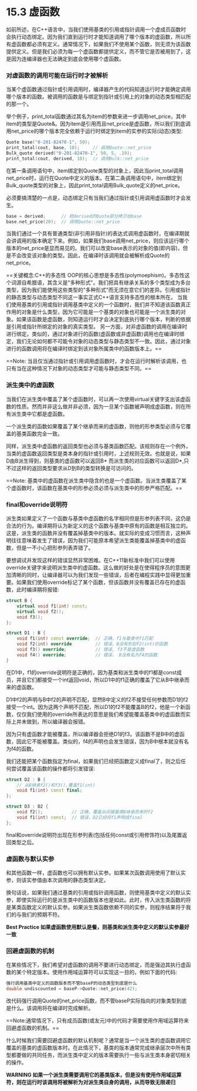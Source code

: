 # 15.3 虚函数
如前所述，在C++语言中，当我们使用基类的引用或指针调用一个虚成员函数时会执行动态绑定。因为我们直到运行时才能知道调用了哪个版本的虚函数，所以所有虚函数都必须有定义。通常情况下，如果我们不使用某个函数，则无须为该函数提供定义。但是我们必须为每一个虚函数都提供定义，而不管它是否被用到了，这是因为连编译器也无法确定到底会使用哪个虚函数。

### 对虚函数的调用可能在运行时才被解析
当某个虚函数通过指针或引用调用时，编译器产生的代码知道运行时才能确定调用哪个版本的函数。被调用的函数是与绑定到指针或引用上的对象的动态类型相匹配的那一个。

举个例子，print_total函数通过其名为item的参数来进一步调用net_price，其中item的类型是Quote&。因为item是引用而且net_price是虚函数，所以我们到底调用net_price的哪个版本完全依赖于运行时绑定到item的实参的实际(动态)类型:

```c++
Quote base("0-201-82470-1", 50);
print_tatal(cout, base, 10);     // 调用Quote::net_price
Bulk_quote derived("0-201-82470-1", 50, 5, .19);
print_total(cout, derived, 10);  // 调用Bulk::net_price
```

在第一条调用语句中，item绑定到Quote类型的对象上，因此当print_total调用net_price时，运行在Quote中定义的版本。在第二条调用语句中，item绑定到Bulk_quote类型的对象上，因此print_total调用Bulk_quote定义的net_price。

必须要搞清楚的一点是，动态绑定只有当我们通过指针或引用调用虚函数时才会发生。

```c++
base = derived;      // 把derived的Quote部分拷贝给base
base.net_price(20);  // 调用Quote::net_price
```

当我们通过一个具有普通类型(非引用非指针)的表达式调用虚函数时，在编译期就会讲调用的版本确定下来。例如，如果我们base调用net_price，则应该运行哪个版本的net_price是显而易见的。我们可以改变base表示的对象的值(即内容)，但是不会改变该对象的类型。因此，在编译时该调用就会被解析成Quote的net_price。

==关键概念:C++的多态性
OOP的核心思想是多态性(polymoephism)。多态性这个词源自希腊语，其含义是"多种形式"。我们把具有继承关系的多个类型成为多台类型，因为我们能使用这些类型的"多种形式"而无须在意它们的差异。引用或指针的静态类型与动态类型不同这一事实正式C++语言支持多态性的根本所在。
当我们使用基类的引用或指针调用基类中定义的一个函数时，我们并不知道该函数真正作用的对象是什么类型，因为它可能是一个基类的对象也可能是一个派生类的对象。如果该函数是虚函数，则知道运行时才会决定到底执行哪个版本，判断的依据是引用或指针所绑定的对象的真实类型。
另一方面，对非虚函数的调用在编译时进行绑定。类似的，通过对象进行的函数(虚函数或非虚函数)调用也在编译时绑定，我们无论如何都不可能令对象的动态类型与静态类型不一致。因此，通过对象进行的函数调用将在编译时绑定到该对象所属类中的函数版本上。==

==Note:
当且仅当通过指针或引用调用虚函数时，才会在运行时解析该调用，也只有当在这种情况下对象的动态类型才可能与静态类型不同。==

### 派生类中的虚函数
当我们在派生类中覆盖了某个虚函数时，可以再一次使用virtual关键字支出该虚函数的性质。然而并非这么做并非必须，因为一旦某个函数被声明成虚函数，则在所有派生类中它都是虚函数。

一个派生类的函数如果覆盖了某个继承而来的虚函数，则他的形参类型必须与它覆盖的基类函数完全一致。

同样，派生类中虚函数的返回类型也必须与基类函数匹配。该规则存在一个例外，当类的虚函数返回类型是类本身的指针或引用时，上述规则无效。也就是说，如果D由B派生得到，则基类的虚函数可以返回B* 而派生类的对应函数可以返回D*,只不过这样的返回类型要求从D到B的类型转换是可访问的。

==Note:
基类中的虚函数在派生类中隐含的也是一个虚函数。当派生类覆盖了某个虚函数时，该函数在基类中的形参必须必须与派生类中的形参严格匹配。==

### final和override说明符
派生类如果定义了一个函数与基类中虚函数的名字相同但是形参列表不同，这仍是合法的行为。编译期将认为新定义的这个函数与基类中原有的函数是相互独立的。这是，派生类的函数并没有覆盖掉基类中的版本。就实际的变成习惯而言，这种声明往往意味着发生了错误，因为我们可能原本希望派生类能覆盖掉基类中的虚函数，但是一不小心把形参列表弄错了。

要想调试并发现这样的错误显然非常困难。在C++11新标准中我们可以使用override关键字来说明派生类中的虚函数。这么做的好处是在使得程序员的意图更加清晰的同时，让编译器可以为我们发现一些错误，后者在编程实践中显得更加重要。如果我们使用override标记了某个函数，但该函数并没有覆盖已存在的虚函数，此时编译期将报错:

```c++
struct B {
    virtual void f1(int) const;
    virtual void f2();
    void f3();
};

struct D1 : B {
    void f1(int) const override;  // 正确，f1与基类中f1匹配
    void f2(int) override         // 错误，B没有形如f2(int)的函数
    void f3() override;           // 错误, f3不是虚函数
    void f4() override;           // 错误， B没有名为f4的函数
}
```

在D1中，f1的override说明符是正确的，因为基类和派生类中的f1都是const成员，并且它们都接受一个int返回void，所以D1中的f1正确的覆盖了它从B中继承而来的虚函数。

D1中f2的声明与B中f2的声明不匹配，显然B中定义的f2不接受任何参数而D1的f2接受一个int。因为这两个声明不匹配，所以D1的f2不能覆盖B的f2，他是一个新函数，仅仅我们使用的override所表达的意思是我们希望能覆盖基类中的虚函数而实际上并未做到，所以编译器会报错。

因为只有虚函数才能被覆盖，所以编译器会拒绝D1的f3。该函数不是B中的虚函数，因此它不能被覆盖。类似的，f4的声明也会发生错误，因为B中根本就没有名为f4的函数。

我们还能把某个函数指定为final，如果我们已经把函数定义成final了，则之后任何尝试覆盖该函数的操作都将引发错误:

```c++
struct D2 : B {
    // 从B继承f2()和f3(),覆盖f1(int)
    void f1(int) const final;
};

struct D3 : D2 {
    void f2();           // 正确，覆盖从间接基类B继承而来的f2
    void f1(int) const;  // 错误，D2已经将f1声明成final
};
```

final和override说明符出现在形参列表(包括任何const或引用修饰符)以及尾置返回类型之后。

### 虚函数与默认实参
和其他函数一样，虚函数也可以拥有默认实参。如果某次函数调用使用了默认实参，则该实参值由本次调用的静态类型决定。

换句话说，如果我们通过基类的引用或指针调用函数，则使用基类中定义的默认实参，即使实际运行的是派生类中的函数版本也是如此。此时，传入派生类函数的将是某类函数定义的默认实参。如果派生类函数依赖不同的实参，则程序结果将于我们的与我们的预期不符。

**Best Practice 如果虚函数使用默认是餐，则基类和派生类中定义的默认实参最好一致**

### 回避虚函数的机制
在某些情况下，我们希望对虚函数的调用不要进行动态绑定，而是强迫其执行虚函数的某个特定版本。使用作用域运算符可以实现这一目的，例如下面的代码:

```c++
强行调用基类中定义的函数版本而不管baseP的动态类型到底是什么
double undiscounted = baseP->Quote::net_price(42);
```

改代码强行调用Quote的net_price函数，而不管baseP实际指向的对象类型到底是什么。该调用将在编译时完成解析。

==Note:通常情况下，只有成员函数(或友元)中的代码才需要使用作用域运算符来回避虚函数的机制。==

什么时候我们需要回避虚函数的默认机制呢？通常是当一个派生类的虚函数调用它覆盖的基类的虚函数版本时。在此情况下，基类的版本通常完成继承层次中所有类型都要做的共同任务，而派生类中定义的版本需要执行一些与派生类本身密切相关的操作。

**WARNING 如果一个派生类需要调用它的基类版本，但是没有使用作用域运算符，则在运行时该调用将被解析为对派生类自身的调用，从而导致无限递归**
